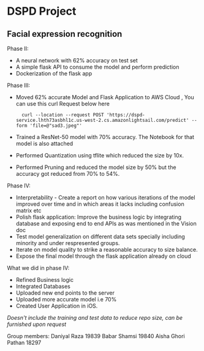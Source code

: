 # DSPD Project
## Facial expression recognition

Phase II:

- A neural network with 62% accuracy on test set
- A simple flask API to consume the model and perform prediction
- Dockerization of the flask app

Phase III:

- Moved 62% accurate Model and Flask Application to AWS Cloud , You can use this curl Request below here 

        curl --location --request POST 'https://dspd-service.lhth73asbhl1c.us-west-2.cs.amazonlightsail.com/predict' --form 'file=@"sad3.jpeg"'
        
- Trained a ResNet-50 model with 70% accuracy. The Notebook for that model is also attached
- Performed Quantization using tflite which reduced the size by 10x.
- Performed Pruning and reduced the model size by 50% but the accuracy got reduced from 70% to 54%.

Phase IV:

- Interpretability - Create a report on how various iterations of the model improved over time and in which areas it lacks including confusion matrix etc
- Polish flask application: Improve the business logic by integrating database and exposing end to end APIs as was mentioned in the Vision doc
- Test model generalization on different data sets specially including minority and under respresented groups.
- Iterate on model quality to strike a reasonable accuracy to size balance.
- Expose the final model through the flask application already on cloud

What we did in phase IV:

- Refined Business logic
- Integrated Databases
- Uploaded new end points to the server
- Uploaded more accurate model i.e 70%
- Created User Application in iOS.


*Doesn't include the training and test data to reduce repo size, can be furnished upon request*

Group members:
Daniyal Raza 19839
Babar Shamsi 19840
Aisha Ghori Pathan 18297
